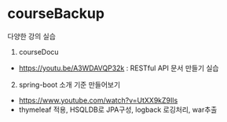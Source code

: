 # courseBackup
다양한 강의 실습
1. courseDocu
 - https://youtu.be/A3WDAVQP32k : RESTful API 문서 만들기 실습

2. spring-boot 소개 기준 만들어보기
 - https://www.youtube.com/watch?v=UtXX9kZ9Ils
 - thymeleaf 적용, HSQLDB로 JPA구성, logback 로깅처리, war추출
